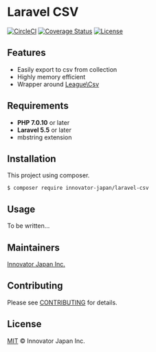# Laravel CSV
[![CircleCI](https://circleci.com/gh/innovator-japan/laravel-csv/tree/master.svg?style=svg)](https://circleci.com/gh/innovator-japan/laravel-csv/tree/master)
[![Coverage Status](https://coveralls.io/repos/github/innovator-japan/laravel-csv/badge.svg?branch=add_badge)](https://coveralls.io/github/innovator-japan/laravel-csv?branch=add_badge)
[![License](https://poser.pugx.org/innovator-japan/laravel-csv/license)](https://packagist.org/packages/innovator-japan/laravel-csv)

## Features
- Easily export to csv from collection
- Highly memory efficient
- Wrapper around [League\Csv](https://github.com/thephpleague/csv)

## Requirements
- **PHP 7.0.10** or later
- **Laravel 5.5** or later
- mbstring extension

## Installation
This project using composer.
```
$ composer require innovator-japan/laravel-csv
```

## Usage
To be written...

## Maintainers
[Innovator Japan Inc.](https://github.com/innovator-japan)

## Contributing
Please see [CONTRIBUTING](.github/CONTRIBUTING.md) for details.

## License
[MIT](LICENSE) © Innovator Japan Inc.
